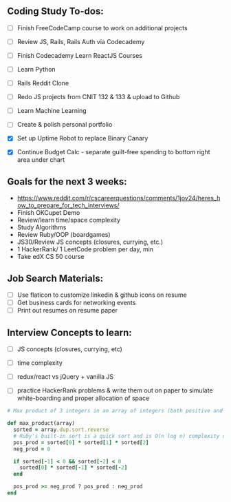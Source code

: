 ## Coding Study To-dos:
- [ ] Finish FreeCodeCamp course to work on additional projects
- [ ] Review JS, Rails, Rails Auth via Codecademy
- [ ] Finish Codecademy Learn ReactJS Courses
- [ ] Learn Python
- [ ] Rails Reddit Clone
- [ ] Redo JS projects from CNIT 132 & 133 & upload to Github
- [ ] Learn Machine Learning
- [ ] Create & polish personal portfolio
- [x] Set up Uptime Robot to replace Binary Canary
- [x] Continue Budget Calc - separate guilt-free spending to bottom right area under chart


## Goals for the next 3 weeks:
- https://www.reddit.com/r/cscareerquestions/comments/1jov24/heres_how_to_prepare_for_tech_interviews/
- Finish OKCupet Demo
- Review/learn time/space complexity
- Study Algorithms
- Review Ruby/OOP (boardgames)
- JS30/Review JS concepts (closures, currying, etc.)
- 1 HackerRank/ 1 LeetCode problem per day, min
- Take edX CS 50 course


## Job Search Materials:
- [ ] Use flaticon to customize linkedin & github icons on resume
- [ ] Get business cards for networking events
- [ ] Print out resumes on resume paper

## Interview Concepts to learn:
- [ ] JS concepts (closures, currying, etc)
- [ ] time complexity
- [ ] redux/react vs jQuery + vanilla JS
- [ ] practice HackerRank problems & write them out on paper to simulate white-boarding and proper allocation of space


```Ruby
# Max product of 3 integers in an array of integers (both positive and negative)

def max_product(array)
  sorted = array.dup.sort.reverse
  # Ruby's built-in sort is a quick sort and is O(n log n) complexity on average
  pos_prod = sorted[0] * sorted[1] * sorted[2]
  neg_prod = 0

  if sorted[-1] < 0 && sorted[-2] < 0
    sorted[0] * sorted[-1] * sorted[-2]
  end

  pos_prod >= neg_prod ? pos_prod : neg_prod
end
```
